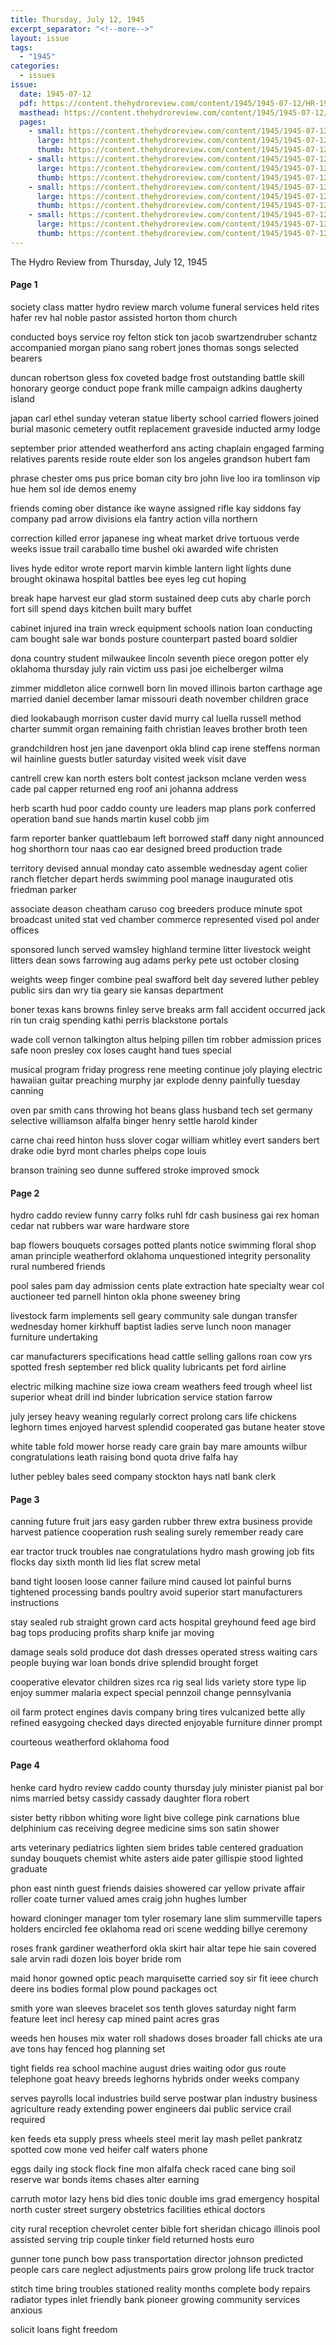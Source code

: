 ```yaml
---
title: Thursday, July 12, 1945
excerpt_separator: "<!--more-->"
layout: issue
tags:
  - "1945"
categories:
  - issues
issue:
  date: 1945-07-12
  pdf: https://content.thehydroreview.com/content/1945/1945-07-12/HR-1945-07-12.pdf
  masthead: https://content.thehydroreview.com/content/1945/1945-07-12/masthead/HR-1945-07-12.jpg
  pages:
    - small: https://content.thehydroreview.com/content/1945/1945-07-12/small/HR-1945-07-12-01.jpg
      large: https://content.thehydroreview.com/content/1945/1945-07-12/large/HR-1945-07-12-01.jpg
      thumb: https://content.thehydroreview.com/content/1945/1945-07-12/thumbnails/HR-1945-07-12-01.jpg
    - small: https://content.thehydroreview.com/content/1945/1945-07-12/small/HR-1945-07-12-02.jpg
      large: https://content.thehydroreview.com/content/1945/1945-07-12/large/HR-1945-07-12-02.jpg
      thumb: https://content.thehydroreview.com/content/1945/1945-07-12/thumbnails/HR-1945-07-12-02.jpg
    - small: https://content.thehydroreview.com/content/1945/1945-07-12/small/HR-1945-07-12-03.jpg
      large: https://content.thehydroreview.com/content/1945/1945-07-12/large/HR-1945-07-12-03.jpg
      thumb: https://content.thehydroreview.com/content/1945/1945-07-12/thumbnails/HR-1945-07-12-03.jpg
    - small: https://content.thehydroreview.com/content/1945/1945-07-12/small/HR-1945-07-12-04.jpg
      large: https://content.thehydroreview.com/content/1945/1945-07-12/large/HR-1945-07-12-04.jpg
      thumb: https://content.thehydroreview.com/content/1945/1945-07-12/thumbnails/HR-1945-07-12-04.jpg
---
```


The Hydro Review from Thursday, July 12, 1945

<!--more-->

<h4>Page 1</h4>
<p>society class matter hydro review march volume funeral services held rites hafer rev hal noble pastor assisted horton thom church</p>
<p>conducted boys service roy felton stick ton jacob swartzendruber schantz accompanied morgan piano sang robert jones thomas songs selected bearers</p>
<p>duncan robertson gless fox coveted badge frost outstanding battle skill honorary george conduct pope frank mille campaign adkins daugherty island</p>
<p>japan carl ethel sunday veteran statue liberty school carried flowers joined burial masonic cemetery outfit replacement graveside inducted army lodge</p>
<p>september prior attended weatherford ans acting chaplain engaged farming relatives parents reside route elder son los angeles grandson hubert fam</p>
<p>phrase chester oms pus price boman city bro john live loo ira tomlinson vip hue hem sol ide demos enemy</p>
<p>friends coming ober distance ike wayne assigned rifle kay siddons fay company pad arrow divisions ela fantry action villa northern</p>
<p>correction killed error japanese ing wheat market drive tortuous verde weeks issue trail caraballo time bushel oki awarded wife christen</p>
<p>lives hyde editor wrote report marvin kimble lantern light lights dune brought okinawa hospital battles bee eyes leg cut hoping</p>
<p>break hape harvest eur glad storm sustained deep cuts aby charle porch fort sill spend days kitchen built mary buffet</p>
<p>cabinet injured ina train wreck equipment schools nation loan conducting cam bought sale war bonds posture counterpart pasted board soldier</p>
<p>dona country student milwaukee lincoln seventh piece oregon potter ely oklahoma thursday july rain victim uss pasi joe eichelberger wilma</p>
<p>zimmer middleton alice cornwell born lin moved illinois barton carthage age married daniel december lamar missouri death november children grace</p>
<p>died lookabaugh morrison custer david murry cal luella russell method charter summit organ remaining faith christian leaves brother broth teen</p>
<p>grandchildren host jen jane davenport okla blind cap irene steffens norman wil hainline guests butler saturday visited week visit dave</p>
<p>cantrell crew kan north esters bolt contest jackson mclane verden wess cade pal capper returned eng roof ani johanna address</p>
<p>herb scarth hud poor caddo county ure leaders map plans pork conferred operation band sue hands martin kusel cobb jim</p>
<p>farm reporter banker quattlebaum left borrowed staff dany night announced hog shorthorn tour naas cao ear designed breed production trade</p>
<p>territory devised annual monday cato assemble wednesday agent colier ranch fletcher depart herds swimming pool manage inaugurated otis friedman parker</p>
<p>associate deason cheatham caruso cog breeders produce minute spot broadcast united stat ved chamber commerce represented vised pol ander offices</p>
<p>sponsored lunch served wamsley highland termine litter livestock weight litters dean sows farrowing aug adams perky pete ust october closing</p>
<p>weights weep finger combine peal swafford belt day severed luther pebley public sirs dan wry tia geary sie kansas department</p>
<p>boner texas kans browns finley serve breaks arm fall accident occurred jack rin tun craig spending kathi perris blackstone portals</p>
<p>wade coll vernon talkington altus helping pillen tim robber admission prices safe noon presley cox loses caught hand tues special</p>
<p>musical program friday progress rene meeting continue joly playing electric hawaiian guitar preaching murphy jar explode denny painfully tuesday canning</p>
<p>oven par smith cans throwing hot beans glass husband tech set germany selective williamson alfalfa binger henry settle harold kinder</p>
<p>carne chai reed hinton huss slover cogar william whitley evert sanders bert drake odie byrd mont charles phelps cope louis</p>
<p>branson training seo dunne suffered stroke improved smock</p>
<h4>Page 2</h4>
<p>hydro caddo review funny carry folks ruhl fdr cash business gai rex homan cedar nat rubbers war ware hardware store</p>
<p>bap flowers bouquets corsages potted plants notice swimming floral shop aman principle weatherford oklahoma unquestioned integrity personality rural numbered friends</p>
<p>pool sales pam day admission cents plate extraction hate specialty wear col auctioneer ted parnell hinton okla phone sweeney bring</p>
<p>livestock farm implements sell geary community sale dungan transfer wednesday homer kirkhuff baptist ladies serve lunch noon manager furniture undertaking</p>
<p>car manufacturers specifications head cattle selling gallons roan cow yrs spotted fresh september red blick quality lubricants pet ford airline</p>
<p>electric milking machine size iowa cream weathers feed trough wheel list superior wheat drill ind binder lubrication service station farrow</p>
<p>july jersey heavy weaning regularly correct prolong cars life chickens leghorn times enjoyed harvest splendid cooperated gas butane heater stove</p>
<p>white table fold mower horse ready care grain bay mare amounts wilbur congratulations leath raising bond quota drive falfa hay</p>
<p>luther pebley bales seed company stockton hays natl bank clerk</p>
<h4>Page 3</h4>
<p>canning future fruit jars easy garden rubber threw extra business provide harvest patience cooperation rush sealing surely remember ready care</p>
<p>ear tractor truck troubles nae congratulations hydro mash growing job fits flocks day sixth month lid lies flat screw metal</p>
<p>band tight loosen loose canner failure mind caused lot painful burns tightened processing bands poultry avoid superior start manufacturers instructions</p>
<p>stay sealed rub straight grown card acts hospital greyhound feed age bird bag tops producing profits sharp knife jar moving</p>
<p>damage seals sold produce dot dash dresses operated stress waiting cars people buying war loan bonds drive splendid brought forget</p>
<p>cooperative elevator children sizes rca rig seal lids variety store type lip enjoy summer malaria expect special pennzoil change pennsylvania</p>
<p>oil farm protect engines davis company bring tires vulcanized bette ally refined easygoing checked days directed enjoyable furniture dinner prompt</p>
<p>courteous weatherford oklahoma food</p>
<h4>Page 4</h4>
<p>henke card hydro review caddo county thursday july minister pianist pal bor nims married betsy cassidy cassady daughter flora robert</p>
<p>sister betty ribbon whiting wore light bive college pink carnations blue delphinium cas receiving degree medicine sims son satin shower</p>
<p>arts veterinary pediatrics lighten siem brides table centered graduation sunday bouquets chemist white asters aide pater gillispie stood lighted graduate</p>
<p>phon east ninth guest friends daisies showered car yellow private affair roller coate turner valued ames craig john hughes lumber</p>
<p>howard cloninger manager tom tyler rosemary lane slim summerville tapers holders encircled fee oklahoma read ori scene wedding billye ceremony</p>
<p>roses frank gardiner weatherford okla skirt hair altar tepe hie sain covered sale arvin radi dozen lois boyer bride rom</p>
<p>maid honor gowned optic peach marquisette carried soy sir fit ieee church deere ins bodies formal plow pound packages oct</p>
<p>smith yore wan sleeves bracelet sos tenth gloves saturday night farm feature leet incl heresy cap mined paint acres gras</p>
<p>weeds hen houses mix water roll shadows doses broader fall chicks ate ura ave tons hay fenced hog planning set</p>
<p>tight fields rea school machine august dries waiting odor gus route telephone goat heavy breeds leghorns hybrids onder weeks company</p>
<p>serves payrolls local industries build serve postwar plan industry business agriculture ready extending power engineers dai public service crail required</p>
<p>ken feeds eta supply press wheels steel merit lay mash pellet pankratz spotted cow mone ved heifer calf waters phone</p>
<p>eggs daily ing stock flock fine mon alfalfa check raced cane bing soil reserve war bonds items chases alter earning</p>
<p>carruth motor lazy hens bid dies tonic double ims grad emergency hospital north custer street surgery obstetrics facilities ethical doctors</p>
<p>city rural reception chevrolet center bible fort sheridan chicago illinois pool assisted serving trip couple tinker field returned hosts euro</p>
<p>gunner tone punch bow pass transportation director johnson predicted people cars care neglect adjustments pairs grow prolong life truck tractor</p>
<p>stitch time bring troubles stationed reality months complete body repairs radiator types inlet friendly bank pioneer growing community services anxious</p>
<p>solicit loans fight freedom</p>
